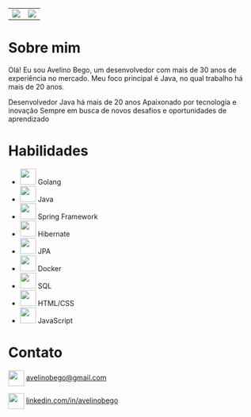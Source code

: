 <table style="border:none;">
<tr>
    <td width="50%">
    <a href="https://github.com/anuraghazra/github-readme-stats">
    <img src="https://github-readme-stats.vercel.app/api?username=avelinobego&show_icons=true&theme=dracula"/>
    </a>
    </td>
    <td width="50%">
    <a href="https://github.com/anuraghazra/github-readme-stats">
    <img src="https://github-readme-stats.vercel.app/api/top-langs/?username=avelinobego&hide_progress=true&theme=dracula"/>
    </a>
    </td>
</tr>
</table>

# Sobre mim
Olá! Eu sou Avelino Bego, um desenvolvedor com mais de 30 anos de experiência no mercado. Meu foco principal é Java, no qual trabalho há mais de 20 anos.

Desenvolvedor Java há mais de 20 anos
Apaixonado por tecnologia e inovação
Sempre em busca de novos desafios e oportunidades de aprendizado

# Habilidades

- <img height="32" width="32" src="https://img.icons8.com/color/256/golang.png" /> Golang
- <img height="32" width="32" src="https://img.icons8.com/color/256/java-coffee-cup-logo.png" /> Java
- <img height="32" width="32" src="https://img.icons8.com/color/256/spring-logo.png" /> Spring Framework
- <img height="32" width="32" src="https://avatars.githubusercontent.com/u/348262?s=200&v=4" /> Hibernate
- <img height="32" width="32" src="https://img.icons8.com/fluency/256/data-configuration.png" /> JPA
- <img height="32" width="32" src="https://img.icons8.com/color/256/docker.png" /> Docker
- <img height="32" width="32" src="https://img.icons8.com/external-fauzidea-flat-fauzidea/256/external-sql-file-file-extension-fauzidea-flat-fauzidea.png" /> SQL
- <img height="32" width="32" src="https://img.icons8.com/color-glass/256/html-filetype.png" /> HTML/CSS
- <img height="32" width="32" src="https://img.icons8.com/color-glass/256/js.png" /> JavaScript

# Contato



<img align="center" height="32" width="32" src="https://em-content.zobj.net/thumbs/160/facebook/327/e-mail_1f4e7.png"> avelinobego@gmail.com

<img align="center" height="32" width="32" src="https://em-content.zobj.net/source/skype/289/fire_1f525.png"> [linkedin.com/in/avelinobego](https://www.linkedin.com/in/avelinobego/)

